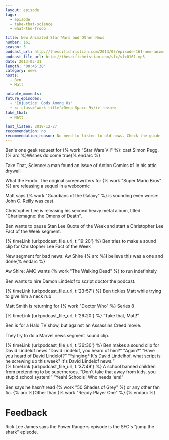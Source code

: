 ```yaml
---
layout: episode
tags:
  - episode
  - take-that-science
  - what-the-frodo

title: New Animated Star Wars and Other News
number: 161
season: 3
podcast_url: http://thescifichristian.com/2013/05/episode-161-new-animated-star-wars-and-other-news/
podcast_file_url: http://thescifichristian.com/sfc/sfc0161.mp3
date: 2013-05-31
length: '00:45:38'
category: news
hosts:
  - Ben
  - Matt

notable_moments:
future_episodes:
  - "Injustice: Gods Among Us"
  - <i class="work-title">Deep Space 9</i> review
take_that:
  - Matt

last_listen: 2018-12-27
recommendation: no
recommendation_reason: No need to listen to old news. Check the guide for what's interesting in hindsight.
---
```

Ben's one geek request for {% work "Star Wars VII" %}: cast Simon Pegg. {% arc %}Wishes do come true{% endarc %}

Take That, Science: a man found an issue of Action Comics #1 in his attic drywall

What the Frodo: The original screenwriters for {% work "Super Mario Bros" %} are releasing a sequel in a webcomic

Matt says {% work "Guardians of the Galaxy" %} is sounding even worse: John C. Reilly was cast. 

Christopher Lee is releasing his second heavy metal album, titled "Charlemagne: the Omens of Death".

Ben wants to pause Stan Lee Quote of the Week and start a Christopher Lee Fact of the Week segment.

{% timeLink {url:podcast_file_url, t:'19:20'} %} Ben tries to make a sound clip for Christopher Lee Fact of the Week

New segment for bad news: Aw Shire {% arc %}I believe this was a one and done{% endarc %}

Aw Shire: AMC wants {% work "The Walking Dead" %} to run indefinitely

Ben wants to hire Damon Lindelof to script doctor the podcast. 

{% timeLink {url:podcast_file_url, t:'23:57'} %} Ben tickles Matt while trying to give him a neck rub

Matt Smith is returning for {% work "Doctor Who" %} Series 8

<div class="quote">
  {% timeLink {url:podcast_file_url, t:'26:20'} %}
  <q class="ben">Take that, Matt!</q>
</div>

Ben is for a Halo TV show, but against an Assassins Creed movie.

They try to do a Marvel news segment sound clip.

<div class="quote">
  {% timeLink {url:podcast_file_url, t:'36:30'} %}
  <span class="quote-context is-size-6">Ben makes a sound clip for David Lindelof news</span>
  <q class="matt">David Lindelof, you heard of him?</q>
  <q class="ben">Again?</q>
  <q class="matt">Have you heard of David Lindelof?</q>
  <q class="ben">*singing* It's David Lindelhof, what script is he screwing up this week? It's David Lindelof news.</q>
</div>

<div class="quote">
  {% timeLink {url:podcast_file_url, t:'37:49'} %}
  <span class="quote-context is-size-6">A school banned children from pretending to be superheroes.</span>
  <q class="ben">Don't take that away from kids, you stupid school system!</q>
  <q class="matt">Yeah! Schools! Who needs 'em!</q>
</div>

Ben says he hasn't read {% work "50 Shades of Grey" %} or any other fan fic. {% arc %}Other than {% work "Ready Player One" %}.{% endarc %}



# Feedback 
Rick Lee James says the Power Rangers episode is the SFC's "jump the shark" episode.